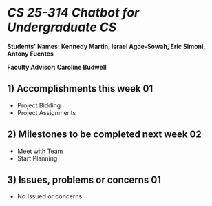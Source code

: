 # *CS 25-314 Chatbot for Undergraduate CS*

**Students' Names: Kennedy Martin, Israel Agoe-Sowah, Eric Simoni, Antony Fuentes**

**Faculty Advisor: Caroline Budwell**

## 1) Accomplishments this week 01
   - Project Bidding
   - Project Assignments

## 2) Milestones to be completed next week 02
   - Meet with Team
   - Start Planning

## 3) Issues, problems or concerns 01
   - No Issued or concerns
   



